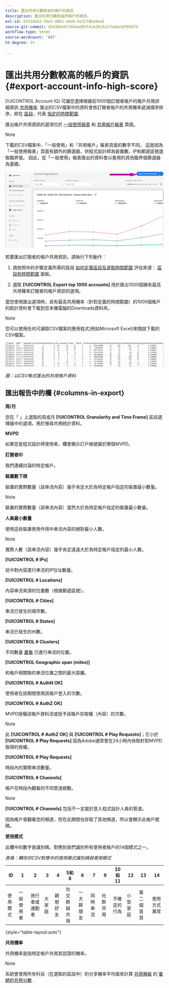 ```yaml
---
title: 匯出共用分數較高的帳戶的資訊
description: 匯出共用分數較高的帳戶的資訊。
exl-id: df41ddd2-fde3-4861-abd4-6e32f0be9ea5
source-git-commit: d543bbe972944ad83f4cb28c8a17ea6e10f66975
workflow-type: tm+mt
source-wordcount: '697'
ht-degree: 1%

---
```


# 匯出共用分數較高的帳戶的資訊 {#export-account-info-high-score}

[!UICONTROL Account IQ] 可讓您選擇根據前1000個訂閱者帳戶的帳戶共用詳細資訊 [共用機率](/help/accountiq/product-concepts.md#account-sharing-probability-def). 匯出的CSV檔案中的資料會依訂閱者帳戶的共用機率遞減順序排序，即在 [區段](/help/accountiq/product-concepts.md#segment-def)，代表 [指定的時間範圍](/help/accountiq/product-concepts.md#time-frame-def).

匯出帳戶共用資訊的選項位於 [一般使用報表](/help/accountiq/general-usage-reports.md) 和 [共用帳戶報表](/help/accountiq/shared-acc-reports.md) 頁面。

>[!NOTE]
>
>下載的CSV檔案中，「一般使用」和「共用帳戶」報表頁面的數字不同。 這是因為「一般使用報表」頁面有額外的篩選器，供程式設計師為裝置數、IP和郵遞區號選取臨界值。 因此，從「一般使用」報表匯出的資料會以套用的其他臨界值篩選器為基礎。

![一般用途中的匯出選項](assets/export.png)

若要匯出訂閱者的帳戶共用資訊，請執行下列動作：

1. 請依照中的步驟定義所需的區段 [如何定義區段及選取時間範圍](/help/accountiq/howto-select-segment-timeframe.md) 評估來源： [區段和時間範圍](/help/accountiq/segments-timeframe.md) 面板。

1. 選取 **[!UICONTROL Export top 1000 accounts]** 用於匯出1000個擁有最高共用機率訂閱者的帳戶資訊的選項。

當您使用匯出選項時，具有最高共用機率（針對定義的時間範圍）的1000個帳戶的統計資料會下載到您本機電腦的Downloads資料夾。

>[!NOTE]
>
>您可以使用任何可讀取CSV檔案的應用程式(例如Microsoft Excel)來開啟下載的CSV檔案。

![以csv格式匯出的資料](assets/exported-csv.png)

*圖：以CSV格式匯出的共用帳戶資料*

## 匯出報告中的欄 {#columns-in-export}

**周/月**

您在「 」上選取的周或月 **[!UICONTROL Granularity and Time Frame]** 區段選擇器中的選項，用於搜尋共用統計資料。

**MVPD**

如果您是程式設計師使用者，欄會顯示訂戶帳號屬於哪個MVPD。

**訂閱者ID**

我們連續討論的特定帳戶。

**裝置數下限**

裝置的實際數量（該串流內容）幾乎肯定大於為特定帳戶指定的裝置最小數量。

>[!NOTE]
>
>裝置的實際數量（該串流內容）當然大於為特定帳戶指定的裝置最小數量。

**人員最小數量**

使用這些裝置使用作用中串流內容的絕對最小人數。

>[!NOTE]
>
>實際人數（該串流內容）幾乎肯定遠遠大於為特定帳戶指定的最小人數。

**[!UICONTROL # IPs]**

從中對內容進行串流的IP位址數量。

**[!UICONTROL # Locations]**

內容串流來源的位置數（根據郵遞區號）。

**[!UICONTROL # Cities]**

串流已發生的城市數。

**[!UICONTROL # States]**

串流已發生的州數。

**[!UICONTROL # Clusters]**

不同數量 [叢集](/help/accountiq/product-concepts.md#cluster-def) 已進行串流的位置。

**[!UICONTROL Geographic span (miles)]**

和帳戶相關聯的串流位置之間的最大距離。

**[!UICONTROL # AuthN OK]**

使用者在該期間使用該帳戶登入的次數。

**[!UICONTROL # AuthZ OK]**

MVPD授權該帳戶資料流或授予該帳戶存取權（內容）的次數。

>[!NOTE]
>
>此 **[!UICONTROL # AuthZ OK]** 與 **[!UICONTROL # Play Requests]**；它小於 **[!UICONTROL # Play Requests]** 因為Adobe通常會在24小時內快取針對MVPD取得的授權。

**[!UICONTROL # Play Requests]**

時段內的實際串流數量。

**[!UICONTROL # Channels]**

帳戶在時段內觀看的不同管道總數。

>[!NOTE]
>
>**[!UICONTROL # Channels]** 包括不一定屬於登入程式設計人員的管道。
>
>因為帳戶曾觀看您的頻道，但在此期間也存取了其他頻道，所以會顯示此帳戶號碼。

**使用模式**

此欄中的數字是識別碼，對應到我們識別所有使用者帳戶的14個模式之一。

*表格：轉存的CSV對應中的使用模式識別碼與使用模式*

| ID | 1 | 2 | 3 | 4 | 5和8 | 6 | 7 | 9 | 10和11 | 12 | 13 | 14 |
|---|---|---|---|---|---|---|---|---|---|---|---|---|
| 使用模式 | 一般使用者 | 旅行者或通勤者 | 大家庭 | 親朋好友 | 社交群組共用 | 一大群朋友 | 同時串流 | 社群共用 | 不確定的行為 | 小型家庭 | 第二個首頁 | 使用方式異常 |

{style="table-layout:auto"}

**共用機率**

共用機率是指特定帳戶共用其認證的機率。

>[!NOTE]
>
> 系統會使用所有科目（在選取的區段中）的分享機率平均值來計算 [共用層級](/help/accountiq/dashboard.md#sharing-level) 的 [彙總的共用分數](/help/accountiq/dashboard.md#aggregated-sharing).
